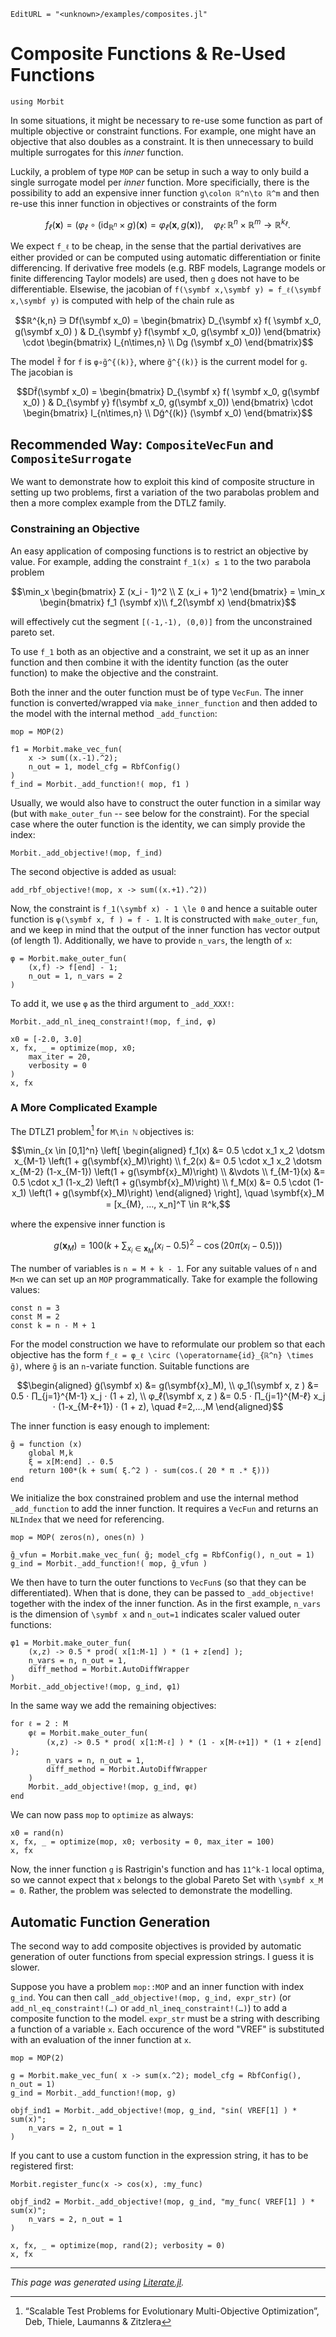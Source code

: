 ```@meta
EditURL = "<unknown>/examples/composites.jl"
```

# Composite Functions & Re-Used Functions

````@example composites
using Morbit
````

In some situations, it might be necessary to re-use some function as part
of multiple objective or constraint functions.
For example, one might have an objective that also doubles as a constraint.
It is then unnecessary to build multiple surrogates for this *inner* function.

Luckily, a problem of type `MOP` can be setup in such a way to only build a
single surrogate model per *inner* function.
More specificially, there is the possibility to add an expensive inner function
``g\colon ℝ^n\to ℝ^m``
and then re-use this inner function in objectives or constraints of the form
```math
f_ℓ (\symbf x)
=
\left( φ_ℓ ∘ (\operatorname{id}_{ℝ^n} \times g \right)(\symbf x)
=
φ_ℓ \left( \symbf x, g(\symbf x) \right), \quad
φ_ℓ \colon ℝ^n \times ℝ^m \to ℝ^{k_ℓ}.
```
We expect ``f_ℓ`` to be cheap, in the sense that the partial derivatives are either
provided or can be computed using automatic differentiation or finite differencing.
If derivative free models (e.g. RBF models, Lagrange models or finite differencing Taylor models)
are used, then ``g`` does not have to be differentiable.
Elsewise, the jacobian of ``f(\symbf x,\symbf y) = f_ℓ(\symbf x,\symbf y)``
is computed with help of the chain rule as
```math
ℝ^{k,n} ∋ Df(\symbf x_0) =
\begin{bmatrix}
D_{\symbf x} f( \symbf x_0, g(\symbf x_0) ) & D_{\symbf y} f(\symbf x_0, g(\symbf x_0))
\end{bmatrix}
\cdot
\begin{bmatrix}
I_{n\times,n} \\
Dg (\symbf x_0)
\end{bmatrix}
```

The model ``f̃`` for ``f`` is ``φ∘g̃^{(k)}``, where ``g̃^{(k)}`` is the current model for ``g``.
The jacobian is
```math
Df̃(\symbf x_0) =
\begin{bmatrix}
D_{\symbf x} f( \symbf x_0, g(\symbf x_0) ) & D_{\symbf y} f(\symbf x_0, g(\symbf x_0))
\end{bmatrix}
\cdot
\begin{bmatrix}
I_{n\times,n} \\
Dg̃^{(k)} (\symbf x_0)
\end{bmatrix}
```

## Recommended Way: `CompositeVecFun` and `CompositeSurrogate`

We want to demonstrate how to exploit this kind of composite structure in
setting up two problems, first a variation of the two parabolas problem and then
a more complex example from the DTLZ family.

### Constraining an Objective

An easy application of composing functions is to restrict an objective by value.
For example, adding the constraint ``f_1(x) ≤ 1`` to the
two parabola problem
```math
\min_x \begin{bmatrix}
Σ (x_i - 1)^2 \\
Σ (x_i + 1)^2
\end{bmatrix}
=
\min_x \begin{bmatrix} f_1 (\symbf x)\\ f_2(\symbf x) \end{bmatrix}
```
will effectively cut the segment ``[(-1,-1), (0,0)]`` from the unconstrained
pareto set.

To use ``f_1`` both as an objective and a constraint,
we set it up as an inner function and then combine it with
the identity function (as the outer function) to
make the objective and the constraint.

Both the inner and the outer function must be of type `VecFun`.
The inner function is converted/wrapped via `make_inner_function` and
then added to the model with the internal method `_add_function`:

````@example composites
mop = MOP(2)

f1 = Morbit.make_vec_fun(
	x -> sum((x.-1).^2);
	n_out = 1, model_cfg = RbfConfig()
)
f_ind = Morbit._add_function!( mop, f1 )
````

Usually, we would also have to construct the outer function
in a similar way (but with `make_outer_fun` -- see below for the constraint).
For the special case where the outer function is the identity,
we can simply provide the index:

````@example composites
Morbit._add_objective!(mop, f_ind)
````

The second objective is added as usual:

````@example composites
add_rbf_objective!(mop, x -> sum((x.+1).^2))
````

Now, the constraint is ``f_1(\symbf x) - 1 \le 0`` and hence a suitable
outer function is ``φ(\symbf x, f ) = f - 1``.
It is constructed with `make_outer_fun`, and we keep in mind that the
output of the inner function has vector output (of length 1).
Additionally, we have to provide `n_vars`, the length of ``x``:

````@example composites
φ = Morbit.make_outer_fun(
	(x,f) -> f[end] - 1;
	n_out = 1, n_vars = 2
)
````

To add it, we use `φ` as the third argument to `_add_XXX!`:

````@example composites
Morbit._add_nl_ineq_constraint!(mop, f_ind, φ)

x0 = [-2.0, 3.0]
x, fx, _ = optimize(mop, x0;
	max_iter = 20,
	verbosity = 0
)
x, fx
````

### A More Complicated Example

The DTLZ1 problem[^1] for ``M\in ℕ`` objectives is:
```math
\min_{x \in [0,1]^n}
\left[
\begin{aligned}
f_1(x) &= 0.5 \cdot x_1 x_2 \dotsm x_{M-1} \left(1 + g(\symbf{x}_M)\right) \\
f_2(x) &= 0.5 \cdot x_1 x_2 \dotsm x_{M-2} (1-x_{M-1}) \left(1 + g(\symbf{x}_M)\right) \\
&\vdots \\
f_{M-1}(x) &= 0.5 \cdot x_1 (1-x_2) \left(1 + g(\symbf{x}_M)\right) \\
f_M(x) &=  0.5 \cdot (1-x_1) \left(1 + g(\symbf{x}_M)\right)
\end{aligned}
\right],
\quad
\symbf{x}_M = [x_{M}, …, x_n]^T \in ℝ^k,
```
where the expensive inner function is
```math
g(\symbf{x}_M) =
100\left(k + \sum_{x_i ∈ \symbf{x}_M} (x_i - 0.5)^2 - \cos\left( 20 π(x_i - 0.5)\right)\right)
```
The number of variables is ``n = M + k - 1``.
For any suitable values of ``n`` and ``M<n`` we can set up an `MOP`
programmatically.
Take for example the following values:

````@example composites
const n = 3
const M = 2
const k = n - M + 1
````

For the model construction we have to reformulate our problem
so that each objective has the form
``f_ℓ = φ_ℓ \circ (\operatorname{id}_{ℝ^n} \times g̃)``,
where ``g̃`` is an ``n``-variate function.
Suitable functions are
```math
\begin{aligned}
g̃(\symbf x) &= g(\symbf{x}_M), \\
φ_1(\symbf x, z ) &= 0.5 ⋅ ∏_{j=1}^{M-1} x_j  ⋅ (1 + z), \\
φ_ℓ(\symbf x, z ) &= 0.5 ⋅ ∏_{j=1}^{M-ℓ} x_j ⋅ (1-x_{M-ℓ+1}) ⋅ (1 + z),
\quad ℓ=2,…,M
\end{aligned}
```
The inner function is easy enough to implement:

````@example composites
g̃ = function (x)
	global M,k
	ξ = x[M:end] .- 0.5
	return 100*(k + sum( ξ.^2 ) - sum(cos.( 20 * π .* ξ)))
end
````

We initialize the box constrained problem and use the internal method
`_add_function` to add the inner function.
It requires a `VecFun` and returns an `NLIndex` that we need for referencing.

````@example composites
mop = MOP( zeros(n), ones(n) )

g̃_vfun = Morbit.make_vec_fun( g̃; model_cfg = RbfConfig(), n_out = 1)
g_ind = Morbit._add_function!( mop, g̃_vfun )
````

We then have to turn the outer functions to `VecFun`s (so that they can
be differentiated).
When that is done, they can be passed to `_add_objective!` together with the index
of the inner function.
As in the first example, `n_vars` is the dimension of ``\symbf x`` and `n_out=1`
indicates scaler valued outer functions:

````@example composites
φ1 = Morbit.make_outer_fun(
	(x,z) -> 0.5 * prod( x[1:M-1] ) * (1 + z[end] );
	n_vars = n, n_out = 1,
	diff_method = Morbit.AutoDiffWrapper
)
Morbit._add_objective!(mop, g_ind, φ1)
````

In the same way we add the remaining objectives:

````@example composites
for ℓ = 2 : M
	φℓ = Morbit.make_outer_fun(
		(x,z) -> 0.5 * prod( x[1:M-ℓ] ) * (1 - x[M-ℓ+1]) * (1 + z[end] );
		n_vars = n, n_out = 1,
		diff_method = Morbit.AutoDiffWrapper
	)
	Morbit._add_objective!(mop, g_ind, φℓ)
end
````

We can now pass `mop` to `optimize` as always:

````@example composites
x0 = rand(n)
x, fx, _ = optimize(mop, x0; verbosity = 0, max_iter = 100)
x, fx
````

Now, the inner function ``g`` is Rastrigin's function and has ``11^k-1`` local
optima, so we cannot expect that `x` belongs to the global Pareto Set with
``\symbf x_M = 0``.
Rather, the problem was selected to demonstrate the modelling.

## Automatic Function Generation

The second way to add composite objectives is provided by automatic generation
of outer functions from special expression strings.
I guess it is slower.

Suppose you have a problem `mop::MOP` and an inner function with index `g_ind`.
You can then call `_add_objective!(mop, g_ind, expr_str)`
(or `add_nl_eq_constraint!(…)` or `add_nl_ineq_constraint!(…)`) to add a
composite function to the model.
`expr_str` must be a string with describing a function of a variable `x`.
Each occurence of the word "VREF" is substituted with an evaluation of the inner
function at `x`.

````@example composites
mop = MOP(2)

g = Morbit.make_vec_fun( x -> sum(x.^2); model_cfg = RbfConfig(), n_out = 1)
g_ind = Morbit._add_function!(mop, g)

objf_ind1 = Morbit._add_objective!(mop, g_ind, "sin( VREF[1] ) * sum(x)";
	n_vars = 2, n_out = 1
)
````

If you cant to use a custom function in the expression string, it has to be
registered first:

````@example composites
Morbit.register_func(x -> cos(x), :my_func)

objf_ind2 = Morbit._add_objective!(mop, g_ind, "my_func( VREF[1] ) * sum(x)";
	n_vars = 2, n_out = 1
)

x, fx, _ = optimize(mop, rand(2); verbosity = 0)
x, fx
````

[^1]: “Scalable Test Problems for Evolutionary Multi-Objective Optimization”, Deb, Thiele, Laumanns & Zitzlera

---

*This page was generated using [Literate.jl](https://github.com/fredrikekre/Literate.jl).*

